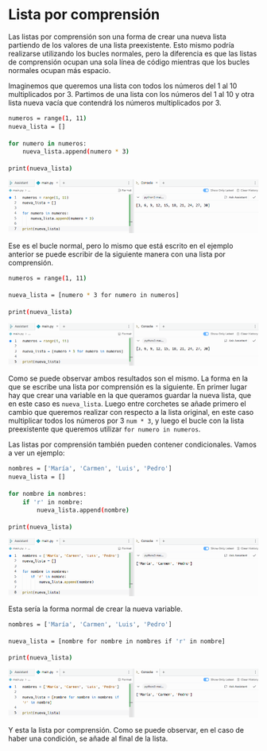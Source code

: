 # Lista por comprensión

Las listas por comprensión son una forma de crear una nueva lista partiendo de los valores de una lista preexistente. Esto mismo podría realizarse utilizando los bucles normales, pero la diferencia es que las listas de comprensión ocupan una sola línea de código mientras que los bucles normales ocupan más espacio. 

Imaginemos que queremos una lista con todos los números del 1 al 10 multiplicados por 3. Partimos de una lista con los números del 1 al 10 y otra lista nueva vacía que contendrá los números multiplicados por 3.
```sh
numeros = range(1, 11)
nueva_lista = []

for numero in numeros:
    nueva_lista.append(numero * 3)

print(nueva_lista)
```
![Comprehension list basic normal](Images/comprehension-list-basic-normal.png)

Ese es el bucle normal, pero lo mismo que está escrito en el ejemplo anterior se puede escribir de la siguiente manera con una lista por comprensión.
```sh
numeros = range(1, 11)

nueva_lista = [numero * 3 for numero in numeros]

print(nueva_lista)
```
![Comprehension list basic](Images/comprehension-list-basic.png)

Como se puede observar ambos resultados son el mismo. La forma en la que se escribe una lista por comprensión es la siguiente. En primer lugar hay que crear una variable en la que queramos guardar la nueva lista, que en este caso es ```nueva_lista```. Luego entre corchetes se añade primero el cambio que queremos realizar con respecto a la lista original, en este caso multiplicar todos los números por 3 ```num * 3```, y luego el bucle con la lista preexistente que queremos utilizar ```for numero in numeros```.

Las listas por comprensión también pueden contener condicionales. Vamos a ver un ejemplo:
```sh
nombres = ['María', 'Carmen', 'Luis', 'Pedro']
nueva_lista = []

for nombre in nombres:
    if 'r' in nombre:
        nueva_lista.append(nombre)

print(nueva_lista)
```
![Comprehension list combined normal](Images/comprehension-list-combined-normal.png)

Esta sería la forma normal de crear la nueva variable.
```sh
nombres = ['María', 'Carmen', 'Luis', 'Pedro']

nueva_lista = [nombre for nombre in nombres if 'r' in nombre]

print(nueva_lista)
```
![Comprehensión list combined](Images/comprehension-list-combined.png)

Y esta la lista por comprensión. Como se puede observar, en el caso de haber una condición, se añade al final de la lista.